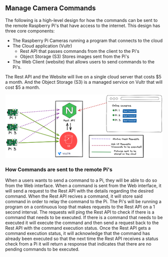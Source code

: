 ## Manage Camera Commands

The following is a high-level design for how the commands can be sent to the remote Raspberry Pi's that have access to the internet.
This design has three core components:
* The Raspberry Pi Cameras running a program that connects to the cloud
* The Cloud application (Vultr)
  * Rest API that passes commands from the client to the Pi's
  * Object Storage (S3) Stores images sent from the Pi's
* The Web Client (website) that allows users to send commands to the Pi's.

The Rest API and the Website will live on a single cloud server that costs $5 a month. And the Object Storage (S3) is a managed service on Vultr that will cost $5 a month.

![](https://github.com/CloudSAMM/Pi_Image_Managers/blob/main/command_center2.png "")

### How Commands are sent to the remote Pi's
When a users wants to send a command to a Pi, they will be able to do so from the Web interface. When a command is sent from the Web interface, it will send a request to the Rest API with the details regarding the desired command. When the Rest API recives a command, it will store said command in order to relay the command to the Pi. The Pi's will be running a program on a continuous loop that makes requests to the Rest API on a 1 second interval. The requests will ping the Rest API to check if there is a command that needs to be executed. If there is a command that needs to be executed it will execute the command and then send a request back to the Rest API with the command execution status. Once the Rest API gets a command execution status, it will acknowledge that the command has already been executed so that the next time the Rest API receives a status check from a Pi it will return a response that indicates that there are no pending commands to be executed.
